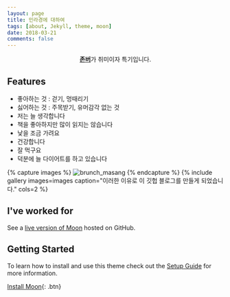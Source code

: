 ```yaml
---
layout: page
title: 민라경에 대하여
tags: [about, Jekyll, theme, moon]
date: 2018-03-21
comments: false
---
```

    
<center><a href="https://namu.wiki/w/%EC%A1%B4%EB%B2%84"><b>존버</b></a>가 취미이자 특기입니다.</center>

## Features
* 좋아하는 것 : 걷기, 멍때리기
* 싫어하는 것 : 주목받기, 유머감각 없는 것
* 저는 늘 생각합니다
* 책을 좋아하지만 많이 읽지는 않습니다
* 낯을 조금 가려요
* 건강합니다
* 잘 먹구요
* 덕분에 늘 다이어트를 하고 있습니다

{% capture images %}
    ![brunch_masang](https://user-images.githubusercontent.com/42361609/51787457-9559d380-21b5-11e9-9c7f-7af3b1ab37ca.png)
{% endcapture %}
{% include gallery images=images caption="이러한 이유로 이 깃헙 블로그를 만들게 되었습니다." cols=2 %}


## I've worked for



See a [live version of Moon](http://taylantatli.github.io/Moon) hosted on GitHub.

## Getting Started

To learn how to install and use this theme check out the [Setup Guide](http://taylantatli.me/Moon/moon-theme/) for more information.
      
[Install Moon](https://github.com/TaylanTatli/Moon){: .btn}
